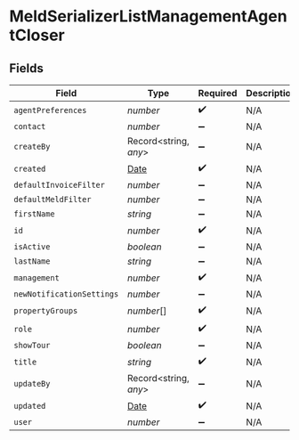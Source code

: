 # MeldSerializerListManagementAgentCloser


## Fields

| Field                                                                                         | Type                                                                                          | Required                                                                                      | Description                                                                                   |
| --------------------------------------------------------------------------------------------- | --------------------------------------------------------------------------------------------- | --------------------------------------------------------------------------------------------- | --------------------------------------------------------------------------------------------- |
| `agentPreferences`                                                                            | *number*                                                                                      | :heavy_check_mark:                                                                            | N/A                                                                                           |
| `contact`                                                                                     | *number*                                                                                      | :heavy_minus_sign:                                                                            | N/A                                                                                           |
| `createBy`                                                                                    | Record<string, *any*>                                                                         | :heavy_minus_sign:                                                                            | N/A                                                                                           |
| `created`                                                                                     | [Date](https://developer.mozilla.org/en-US/docs/Web/JavaScript/Reference/Global_Objects/Date) | :heavy_check_mark:                                                                            | N/A                                                                                           |
| `defaultInvoiceFilter`                                                                        | *number*                                                                                      | :heavy_minus_sign:                                                                            | N/A                                                                                           |
| `defaultMeldFilter`                                                                           | *number*                                                                                      | :heavy_minus_sign:                                                                            | N/A                                                                                           |
| `firstName`                                                                                   | *string*                                                                                      | :heavy_minus_sign:                                                                            | N/A                                                                                           |
| `id`                                                                                          | *number*                                                                                      | :heavy_check_mark:                                                                            | N/A                                                                                           |
| `isActive`                                                                                    | *boolean*                                                                                     | :heavy_minus_sign:                                                                            | N/A                                                                                           |
| `lastName`                                                                                    | *string*                                                                                      | :heavy_minus_sign:                                                                            | N/A                                                                                           |
| `management`                                                                                  | *number*                                                                                      | :heavy_check_mark:                                                                            | N/A                                                                                           |
| `newNotificationSettings`                                                                     | *number*                                                                                      | :heavy_minus_sign:                                                                            | N/A                                                                                           |
| `propertyGroups`                                                                              | *number*[]                                                                                    | :heavy_check_mark:                                                                            | N/A                                                                                           |
| `role`                                                                                        | *number*                                                                                      | :heavy_check_mark:                                                                            | N/A                                                                                           |
| `showTour`                                                                                    | *boolean*                                                                                     | :heavy_minus_sign:                                                                            | N/A                                                                                           |
| `title`                                                                                       | *string*                                                                                      | :heavy_check_mark:                                                                            | N/A                                                                                           |
| `updateBy`                                                                                    | Record<string, *any*>                                                                         | :heavy_minus_sign:                                                                            | N/A                                                                                           |
| `updated`                                                                                     | [Date](https://developer.mozilla.org/en-US/docs/Web/JavaScript/Reference/Global_Objects/Date) | :heavy_check_mark:                                                                            | N/A                                                                                           |
| `user`                                                                                        | *number*                                                                                      | :heavy_minus_sign:                                                                            | N/A                                                                                           |